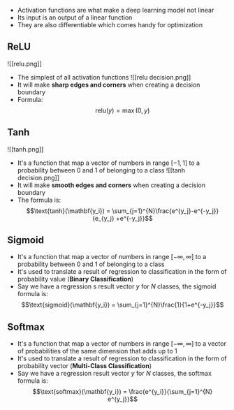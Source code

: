 - Activation functions are what make a deep learning model not linear
- Its input is an output of a linear function
- They are also differentiable which comes handy for optimization
## ReLU
![[relu.png]]
- The simplest of all activation functions
					![[relu decision.png]]
- It will make **sharp edges and corners** when creating a decision boundary
- Formula:
$$\text{relu}(y) = \max(0, y)$$
## Tanh
![[tanh.png]]
- It's a function that map a vector of numbers in range $[-1, 1]$ to a probability between $0$ and $1$ of belonging to a class
				![[tanh decision.png]]
- It will make **smooth edges and corners** when creating a decision boundary
- The formula is:
$$\text{tanh}(\mathbf{y_i}) = \sum_{j=1}^{N}\frac{e^{y_j}-e^{-y_j}}{e_{y_j} +e^{-y_j}}$$
## Sigmoid 
- It's a function that map a vector of numbers in range $[-\infty, \infty]$ to a probability between $0$ and $1$ of belonging to a class
- It's used to translate a result of regression to classification in the form of probability value (**Binary Classification**)
- Say we have a regression s result vector $y$ for $N$ classes, the sigmoid formula is:
$$\text{sigmoid}(\mathbf{y_i}) = \sum_{j=1}^{N}\frac{1}{1+e^{-y_j}}$$
## Softmax
- It's a function that map a vector of numbers in range $[-\infty, \infty]$ to a vector of probabilities of the same dimension that adds up to 1
- It's used to translate a result of regression to classification in the form of probability vector (**Multi-Class Classification**)
- Say we have a regression result vector $y$ for $N$ classes, the softmax formula is:
$$\text{softmax}(\mathbf{y_i}) = \frac{e^{y_i}}{\sum_{j=1}^{N} e^{y_j}}$$
